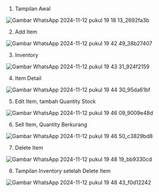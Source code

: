 1. Tampilan Awal
   
![Gambar WhatsApp 2024-11-12 pukul 19 18 13_2692fa3b](https://github.com/user-attachments/assets/ef066cf1-77d7-4d73-a801-0c8f74035b5b)

2. Add Item

![Gambar WhatsApp 2024-11-12 pukul 19 42 49_38b27407](https://github.com/user-attachments/assets/3a712f4d-8893-4b10-9d46-299b1d716cd5)

3. Inventory

![Gambar WhatsApp 2024-11-12 pukul 19 43 31_924f2159](https://github.com/user-attachments/assets/10bb9db3-b07f-4c32-847f-24ae89be65f9)

4. Item Detail

![Gambar WhatsApp 2024-11-12 pukul 19 44 30_95da61bf](https://github.com/user-attachments/assets/3dabf9b9-99c1-460a-81cd-c425893661d2)

5. Edit Item, tambah Quantity Stock

![Gambar WhatsApp 2024-11-12 pukul 19 46 09_9009e48d](https://github.com/user-attachments/assets/03c76e13-4700-43cb-a904-da0d90cc3e60)

6. Sell Item, Quantity Berkurang

![Gambar WhatsApp 2024-11-12 pukul 19 46 50_c3829bd8](https://github.com/user-attachments/assets/38ad54f2-39dd-4d5a-9ce7-70f54cf83494)

7. Delete Item

![Gambar WhatsApp 2024-11-12 pukul 19 48 19_bb9330cd](https://github.com/user-attachments/assets/c22f12d4-66b7-4e06-a9a1-fd5d9bfe92ce)

8. Tampilan Inventory setelah Delete Item
   
![Gambar WhatsApp 2024-11-12 pukul 19 48 43_f0d12242](https://github.com/user-attachments/assets/77a0bab0-40d3-4426-a55d-b942d9b32cbe)
